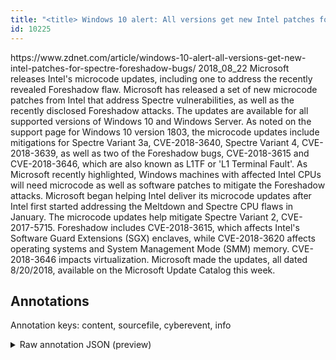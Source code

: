 ```yaml
---
title: "<title> Windows 10 alert: All versions get new Intel patches for Spectre, Foreshadow bugs </title>"
id: 10225
---
```


<title> Windows 10 alert: All versions get new Intel patches for Spectre, Foreshadow bugs </title>
<source> https://www.zdnet.com/article/windows-10-alert-all-versions-get-new-intel-patches-for-spectre-foreshadow-bugs/ </source>
<date> 2018_08_22 </date>
<text>
Microsoft releases Intel's microcode updates, including one to address the recently revealed Foreshadow flaw.
Microsoft has released a set of new microcode patches from Intel that address Spectre vulnerabilities, as well as the recently disclosed Foreshadow attacks.
The updates are available for all supported versions of Windows 10 and Windows Server.
As noted on the support page for Windows 10 version 1803, the microcode updates include mitigations for Spectre Variant 3a, CVE-2018-3640, Spectre Variant 4, CVE-2018-3639, as well as two of the Foreshadow bugs, CVE-2018-3615 and CVE-2018-3646, which are also known as L1TF or 'L1 Terminal Fault'.
As Microsoft recently highlighted, Windows machines with affected Intel CPUs will need microcode as well as software patches to mitigate the Foreshadow attacks.
Microsoft began helping Intel deliver its microcode updates after Intel first started addressing the Meltdown and Spectre CPU flaws in January. The microcode updates help mitigate Spectre Variant 2, CVE-2017-5715.
Foreshadow includes CVE-2018-3615, which affects Intel's Software Guard Extensions (SGX) enclaves, while CVE-2018-3620 affects operating systems and System Management Mode (SMM) memory. CVE-2018-3646 impacts virtualization.
Microsoft made the updates, all dated 8/20/2018, available on the Microsoft Update Catalog this week.
</text>



## Annotations

Annotation keys: content, sourcefile, cyberevent, info

<details>
<summary>Raw annotation JSON (preview)</summary>

```json
{
  "content": "Microsoft releases Intel's microcode updates, including one to address the recently revealed Foreshadow flaw. Microsoft has released a set of new microcode patches from Intel that address Spectre vulnerabilities, as well as the recently disclosed Foreshadow attacks. The updates are available for all supported versions of Windows 10 and Windows Server. As noted on the support page for Windows 10 version 1803, the microcode updates include mitigations for Spectre Variant 3a, CVE-2018-3640, Spectre Variant 4, CVE-2018-3639, as well as two of the Foreshadow bugs, CVE-2018-3615 and CVE-2018-3646, which are also known as L1TF or 'L1 Terminal Fault'. As Microsoft recently highlighted, Windows machines with affected Intel CPUs will need microcode as well as software patches to mitigate the Foreshadow attacks. Microsoft began helping Intel deliver its microcode updates after Intel first started addressing the Meltdown and Spectre CPU flaws in January. The microcode updates help mitigate Spectre Variant 2, CVE-2017-5715. Foreshadow includes CVE-2018-3615, which affects Intel's Software Guard Extensions (SGX) enclaves, while CVE-2018-3620 affects operating systems and System Management Mode (SMM) memory. CVE-2018-3646 impacts virtualization. Microsoft made the updates, all dated 8/20/2018, available on the Microsoft Update Catalog this week.",
  "sourcefile": "10225.txt",
  "cyberevent": {
    "hopper": [
      {
        "index": 0,
        "relation": "Same",
        "events": [
          {
            "index": "E1",
            "type": "Vulnerability-related",
            "realis": "Actual",
            "nugget": {
              "startOffset": 10,
              "index": "T1",
              "endOffset": 18,
              "text": "releases"
            },
            "argument": [
              {
                "index": "T3",
                "text": "microcode updates",
                "endOffset": 44,
                "role": {
                  "type": "Patch"
                },
                "startOffset": 27,
                "type": "Patch"
              },
              {
                "index": "T2",
                "external_reference": {
                  "wikidataid": "Q2283"
                },
                "endOffset": 9,
                "role": {
                  "type": "Releaser"
                },
                "text": "Microsoft",
                "startOffset": 0,
                "type": "Organization"
              },
              {
                "index": "T67",
                "external_reference": {
                  "dbpediaURI": "http://dbpedia.org/resource/Intel",
                  "wikidataid": "Q248"
                },
                "endOffset": 24,
                "role": {
                  "type": "Releaser"
                },
                "text": "Intel",
                "startOffset": 19,
                "type": "Organization"
              }
            ],
            "subtype": "PatchVulnerability"
          },
          {
            "index": "E2",
            "type": "Vulnerability-related",
            "realis": "Actual",
            "nugget": {
              "startOffset": 63,
              "index": "T4",
              "endOffset": 70,
              "text": "address"
            },
            "argument": [
              {
                "index": "T5",
                "text": "the recently revealed Foreshadow flaw",
                "endOffset": 108,
                "role": {
                  "type": "Vulnerability"
                },
                "startOffset": 71,
                "type": "Vulnerability"
              }
            ],
            "subtype": "PatchVulnerability"
          },
          {
            "index": "E3",
            "type": "Vulnerability-related",
            "realis": "Actual",
            "nugget": {
              "startOffset": 120,
              "index": "T6",
              "endOffset": 132,
              "text": "has released"
         
```
</details>

